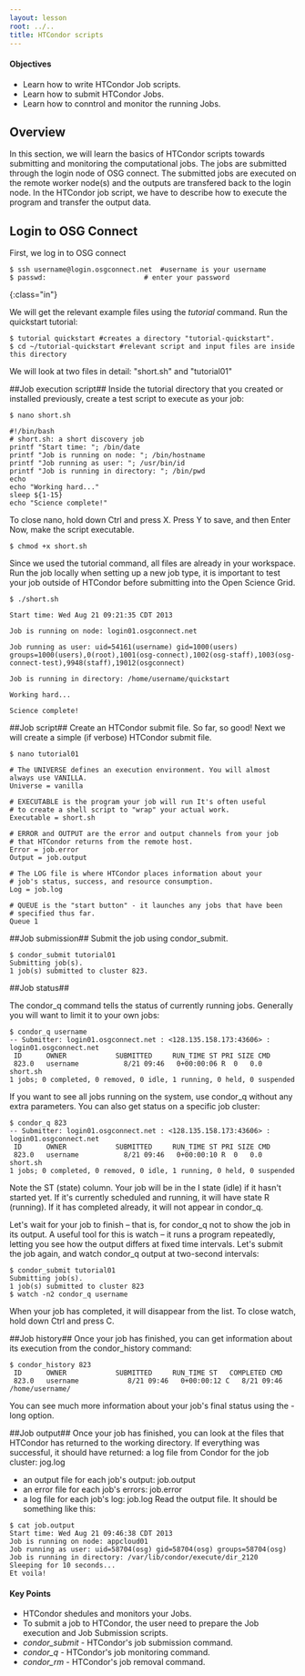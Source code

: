 ```yaml
---
layout: lesson
root: ../..
title: HTCondor scripts  
---
```

<div class="objectives" markdown="1">

#### Objectives
*   Learn how to write HTCondor Job scripts.
*   Learn how to submit HTCondor Jobs.   
*   Learn how to conntrol and monitor the running Jobs.    
</div>

<h2>Overview</h2> 
In this section, we will learn the basics of HTCondor scripts towards submitting and 
monitoring the computational jobs. The jobs are submitted through the login node of 
OSG connect. The submitted jobs are executed on the remote worker node(s) and the outputs are 
transfered back to the login node. In the HTCondor job script, we have to describe how to execute 
the program and transfer the output data. 

<h2>Login to OSG Connect </h2>

First, we log in to OSG connect
~~~
$ ssh username@login.osgconnect.net  #username is your username
$ passwd:                        # enter your password
~~~
{:class="in"}


We will get the relevant example files using the *tutorial* command. Run the quickstart tutorial:

~~~
$ tutorial quickstart #creates a directory "tutorial-quickstart".
$ cd ~/tutorial-quickstart #relevant script and input files are inside this directory
~~~

We will look at two files in detail: "short.sh" and "tutorial01"

##Job execution script##
Inside the tutorial directory that you created or installed previously, create a test script to execute as your job:

~~~
$ nano short.sh
~~~

~~~
#!/bin/bash
# short.sh: a short discovery job
printf "Start time: "; /bin/date
printf "Job is running on node: "; /bin/hostname
printf "Job running as user: "; /usr/bin/id
printf "Job is running in directory: "; /bin/pwd
echo
echo "Working hard..."
sleep ${1-15}
echo "Science complete!"
~~~

To close nano, hold down Ctrl and press X. Press Y to save, and then Enter
Now, make the script executable.

~~~
$ chmod +x short.sh 
~~~

Since we used the tutorial command, all files are already in your workspace. Run 
the job locally when setting up a new job type, it is important to test your 
job outside of HTCondor before submitting into the Open Science Grid. 

~~~
$ ./short.sh
~~~

~~~
Start time: Wed Aug 21 09:21:35 CDT 2013

Job is running on node: login01.osgconnect.net

Job running as user: uid=54161(username) gid=1000(users) groups=1000(users),0(root),1001(osg-connect),1002(osg-staff),1003(osg-connect-test),9948(staff),19012(osgconnect)

Job is running in directory: /home/username/quickstart

Working hard...

Science complete!

~~~

##Job script##
Create an HTCondor submit file. So far, so good! Next we will create a 
simple (if verbose) HTCondor submit file.

~~~
$ nano tutorial01
~~~

~~~
# The UNIVERSE defines an execution environment. You will almost always use VANILLA. 
Universe = vanilla 

# EXECUTABLE is the program your job will run It's often useful 
# to create a shell script to "wrap" your actual work. 
Executable = short.sh 

# ERROR and OUTPUT are the error and output channels from your job
# that HTCondor returns from the remote host.
Error = job.error
Output = job.output

# The LOG file is where HTCondor places information about your 
# job's status, success, and resource consumption. 
Log = job.log

# QUEUE is the "start button" - it launches any jobs that have been 
# specified thus far. 
Queue 1
~~~

##Job submission##
Submit the job using condor_submit.

~~~
$ condor_submit tutorial01
Submitting job(s). 
1 job(s) submitted to cluster 823.
~~~

##Job status##

The condor_q command tells the status of currently running jobs. Generally you will want to limit it to your own jobs:

~~~
$ condor_q username
-- Submitter: login01.osgconnect.net : <128.135.158.173:43606> : login01.osgconnect.net
 ID      OWNER            SUBMITTED     RUN_TIME ST PRI SIZE CMD
 823.0   username           8/21 09:46   0+00:00:06 R  0   0.0  short.sh
1 jobs; 0 completed, 0 removed, 0 idle, 1 running, 0 held, 0 suspended
~~~

If you want to see all jobs running on the system, use condor_q without any extra parameters.
You can also get status on a specific job cluster:

~~~
$ condor_q 823
-- Submitter: login01.osgconnect.net : <128.135.158.173:43606> : login01.osgconnect.net
 ID      OWNER            SUBMITTED     RUN_TIME ST PRI SIZE CMD
 823.0   username           8/21 09:46   0+00:00:10 R  0   0.0  short.sh
1 jobs; 0 completed, 0 removed, 0 idle, 1 running, 0 held, 0 suspended
~~~

Note the ST (state) column. Your job will be in the I state (idle) if it hasn't 
started yet. If it's currently scheduled and running, it will have state R (running). If it has completed already, it will not appear in condor_q.

Let's wait for your job to finish – that is, for condor_q not to show the job in its output. A useful tool for this is watch – it runs a program repeatedly, letting you see how the output differs at fixed time intervals. Let's submit the job again, and watch condor_q output at two-second intervals:

~~~
$ condor_submit tutorial01
Submitting job(s). 
1 job(s) submitted to cluster 823
$ watch -n2 condor_q username 
~~~

When your job has completed, it will disappear from the list.  To close watch, hold down Ctrl 
and press C.

##Job history##
Once your job has finished, you can get information about its execution from the condor_history command:

~~~
$ condor_history 823
 ID      OWNER            SUBMITTED     RUN_TIME ST   COMPLETED CMD
 823.0   username            8/21 09:46   0+00:00:12 C   8/21 09:46 /home/username/
~~~

You can see much more information about your job's final status using the -long option.


##Job output##
Once your job has finished, you can look at the files that HTCondor has returned to the 
working directory. If everything was successful, it should have returned: a log file from 
Condor for the job cluster: jog.log
* an output file for each job's output: job.output
* an error file for each job's errors: job.error
* a log  file for each job's log: job.log
Read the output file. It should be something like this:

~~~
$ cat job.output
Start time: Wed Aug 21 09:46:38 CDT 2013
Job is running on node: appcloud01
Job running as user: uid=58704(osg) gid=58704(osg) groups=58704(osg)
Job is running in directory: /var/lib/condor/execute/dir_2120
Sleeping for 10 seconds...
Et voila!
~~~ 

<div class="keypoints" markdown="1">

#### Key Points
*   HTCondor shedules and monitors your Jobs. 
*   To submit a job to HTCondor, the user need to prepare the Job execution and Job Submission scripts. 
*   *condor_submit* - HTCondor's job submission command.     
*   *condor_q* - HTCondor's job monitoring command.     
*   *condor_rm* - HTCondor's job removal command.     
</div>
